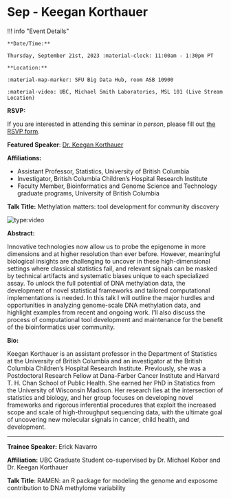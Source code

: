 # Sep - Keegan Korthauer

!!! info "Event Details"

    **Date/Time:**

    Thursday, September 21st, 2023 :material-clock: 11:00am - 1:30pm PT

    **Location:**

    :material-map-marker: SFU Big Data Hub, room ASB 10900

    :material-video: UBC, Michael Smith Laboratories, MSL 101 (Live Stream Location)

**RSVP:**

If you are interested in attending this seminar *in person*, please fill out [the RSVP form](https://forms.gle/YVgVUeCTpt9mHU8C9).

**Featured Speaker**: [Dr. Keegan Korthauer](https://kkorthauer.org/)

**Affiliations:**

- Assistant Professor, Statistics, University of British Columbia
- Investigator, British Columbia Children’s Hospital Research Institute
- Faculty Member, Bioinformatics and Genome Science and Technology graduate programs, University of British Columbia

**Talk Title:** Methylation matters: tool development for community discovery

![type:video](https://www.youtube.com/embed/hoU7QEJIAPw?si=lHkcsE02kCZzx-ts)

**Abstract:**

Innovative technologies now allow us to probe the epigenome in more dimensions and at higher resolution than ever before. However, meaningful biological insights are challenging to uncover in these high-dimensional settings where classical statistics fail, and relevant signals can be masked by technical artifacts and systematic biases unique to each specialized assay. To unlock the full potential of DNA methylation data, the development of novel statistical frameworks and tailored computational implementations is needed. In this talk I will outline the major hurdles and opportunities in analyzing genome-scale DNA methylation data, and highlight examples from recent and ongoing work. I'll also discuss the process of computational tool development and maintenance for the benefit of the bioinformatics user community.

**Bio:**

Keegan Korthauer is an assistant professor in the Department of Statistics at the University of British Columbia and an investigator at the British Columbia Children’s Hospital Research Institute. Previously, she was a Postdoctoral Research Fellow at Dana-Farber Cancer Institute and Harvard T. H. Chan School of Public Health. She earned her PhD in Statistics from the University of Wisconsin Madison. Her research lies at the intersection of statistics and biology, and her group focuses on developing novel frameworks and rigorous inferential procedures that exploit the increased scope and scale of high-throughput sequencing data, with the ultimate goal of uncovering new molecular signals in cancer, child health, and development.

---

**Trainee Speaker:** Erick Navarro

**Affiliation:** UBC Graduate Student co-supervised by Dr. Michael Kobor and Dr. Keegan Korthauer

**Talk Title**: RAMEN: an R package for modeling the genome and exposome contribution to DNA methylome variability
